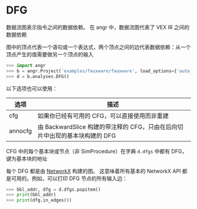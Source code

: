 # DFG

数据流图表示指令之间的数据依赖。
在 angr 中，数据流图代表了 VEX IR 之间的数据依赖

图中的顶点代表一个语句或一个表达式，两个顶点之间的边代表数据依赖：从一个顶点产生的值需要做另一个顶点的输入

```python
>>> import angr
>>> b = angr.Project('examples/fauxware/fauxware', load_options={'auto_load_libs': False})
>>> d = b.analyses.DFG()
```

以下选项也可以使用：

| 选项  | 描述 |
|---------|-------------|
| cfg     | 如果你已经有可用的 CFG，可以直接使用而非重建 |
| annocfg | 由 BackwardSlice 构建的带注释的 CFG，只由在后向切片中出现的基本块构建的 DFG |

CFG 中的每个基本块或节点（非 SimProcedure）在字典 `d.dfgs` 中都有 DFG，键为基本块的地址

每个 DFG 都是由 [NetworkX](https://networkx.github.io/) 构建的图。
这意味着所有基本的 NetworkX API 都是可用的。例如，可以打印 DFG 节点的所有输入边：

```python
>>> bbl_addr, dfg = d.dfgs.popitem()
>>> print(bbl_addr)
>>> print(dfg.in_edges())
```
